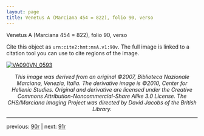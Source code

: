 ```yaml
---
layout: page
title: Venetus A (Marciana 454 = 822), folio 90, verso
---
```


Venetus A (Marciana 454 = 822), folio 90, verso

Cite this object as `urn:cite2:hmt:msA.v1:90v`.  The full image is linked to a citation tool you can use to cite regions of the image.

[![VA090VN_0593](http://www.homermultitext.org/iipsrv?IIIF=/project/homer/pyramidal/deepzoom/hmt/vaimg/2017a/VA090VN_0593.tif/full/800,/0/default.jpg)](http://www.homermultitext.org/ict2/?urn=urn:cite2:hmt:vaimg.2017a:VA090VN_0593) 

<p style="text-align: center; font-style: italic;">This image was derived from an original ©2007, Biblioteca Nazionale Marciana, Venezia, Italia. The derivative image is ©2010, Center for Hellenic Studies. Original and derivative are licensed under the Creative Commons Attribution-Noncommercial-Share Alike 3.0 License. The CHS/Marciana Imaging Project was directed by David Jacobs of the British Library.</p>

---

previous: [90r](../90r/) | next: [91r](../91r/)
